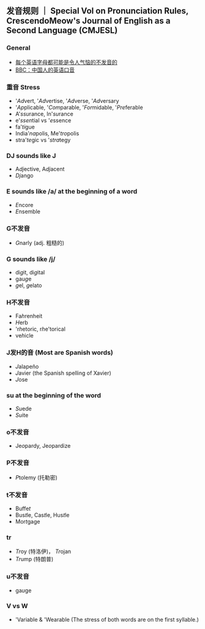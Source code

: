 ## 发音规则 ｜ Special Vol on Pronunciation Rules, CrescendoMeow's Journal of English as a Second Language (CMJESL)

### General

- [每个英语字母都可能是令人气恼的不发音的](https://wap.sciencenet.cn/blog-1557-1343033.html?mobile=1)
- [BBC：中国人的英语口音](https://www.douban.com/group/topic/13750726)

### 重音 Stress
- '*Ad*vert, '*Ad*vertise, '*Ad*verse, '*Ad*versary 
- '*Ap*plicable, '*Com*parable, '*For*midable, '*Pre*ferable
- A'*ssu*rance, In'*su*rance
- e'*ssen*tial vs '*e*ssence
- fa'*ti*gue
- India'*na*polis, Me'*tro*polis
- stra'*te*gic vs '*stra*tegy

### DJ sounds like J
- A*dj*ective, A*dj*acent
- *Dj*ango

### E sounds like /a/ at the beginning of a word
- *E*ncore
- *E*nsemble

### G不发音
- *G*narly (adj. 粗糙的)

### G sounds like /j/
- di*g*it, di*g*ital
- gau*g*e
- *g*el, *g*elato 

### H不发音
- Fa*h*renheit
- *H*erb
- 'r*h*etoric, r*h*e'torical
- ve*h*icle

### J发H的音 (Most are Spanish words)
- *J*alapeño
- *J*avier (the Spanish spelling of Xavier)
- *J*ose

### su at the beginning of the word
- *Su*ede
- *Su*ite

### o不发音
- Je*o*pardy, Je*o*pardize

### P不发音
- *P*tolemy (托勒密)

### t不发音
- Buffe*t*
- Bus*t*le, Cas*t*le, Hus*t*le
- Mor*t*gage

### tr
- *Tr*oy (特洛伊)， *Tr*ojan
- *Tr*ump (特朗普)

### u不发音
- ga*u*ge

### V vs W
- 'Variable & 'Wearable (The stress of both words are on the first syllable.)
